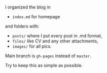 
I organized the blog in

- `index.md` for homepage

and folders with:
- `posts/` where I put every post in .md format,
- `files/` like CV and any other attachments,
- `images/` for all pics.

Main branch is `gh-pages` instead of `master`.

Try to keep this as simple as possible.
